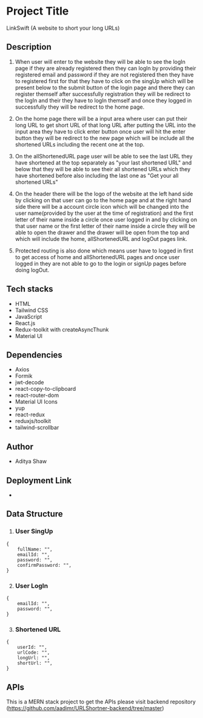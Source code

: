 # Project Title
LinkSwift (A website to short your long URLs)

## Description
1. When user will enter to the website they will be able to see the logIn page if they are already registered then they can logIn by providing their registered email and password if 
   they are not registered then they have to registered first for that they have to click on the singUp which will be present below to the submit button of the login page and there they 
   can register themself after successfully registration they will be redirect to the logIn and their they have to logIn themself and once they logged in successfully they will be 
   redirect to the home page.

2. On the home page there will be a input area where user can put their long URL to get short URL of that long URL after putting the URL into the input area they have to click enter 
   button once user will hit the enter button they will be redirect to the new page which will be include all the shortened URLs including the recent one at the top.

3. On the allShortenedURL page user will be able to see the last URL they have shortened at the top separately as "your last shortened URL" and below that they will be able to see their 
   all shortened URLs which they have shortened before also including the last one as "Get your all shortened URLs"         

4. On the header there will be the logo of the website at the left hand side by clicking on that user can go to the home page and at the right hand side there will be a account circle 
   icon which will be changed into the user name(provided by the user at the time of registration) and the first letter of their name inside a circle once user logged in and by clicking 
   on that user name or the first letter of their name inside a circle they will be able to open the drawer and the drawer will be open from the top and which will include the home, 
   allShortenedURL and logOut pages link.

5. Protected routing is also done which means user have to logged in first to get access of home and allShortenedURL pages and once user logged in they are not able to go to the login 
   or signUp pages before doing logOut.

## Tech stacks        
- HTML
- Tailwind CSS
- JavaScript
- React.js
- Redux-toolkit with createAsyncThunk
- Material UI

## Dependencies
- Axios
- Formik
- jwt-decode
- react-copy-to-clipboard
- react-router-dom
- Material UI Icons
- yup
- react-redux
- reduxjs/toolkit
- tailwind-scrollbar

## Author
- Aditya Shaw

## Deployment Link
-

## Data Structure

1. ### User SingUp 
```
{
    fullName: "",
    emailId: "",
    password: "",
    confirmPassword: "",
}
```
2. ### User LogIn
```
{
    emailId: "",
    password: "",
}
```
3. ### Shortened URL 
```
{
    userId: "",
    urlCode: "",
    longUrl: "",
    shortUrl: "",
}
```
## APIs

This is a MERN stack project to get the APIs please visit backend repository (https://github.com/aadimr/URLShortner-backend/tree/master) 
